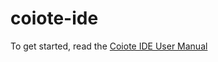 # coiote-ide

To get started, read the [Coiote IDE User Manual](https://coiote-team.gitbooks.io/coiote-ide-user-guide/content/)

